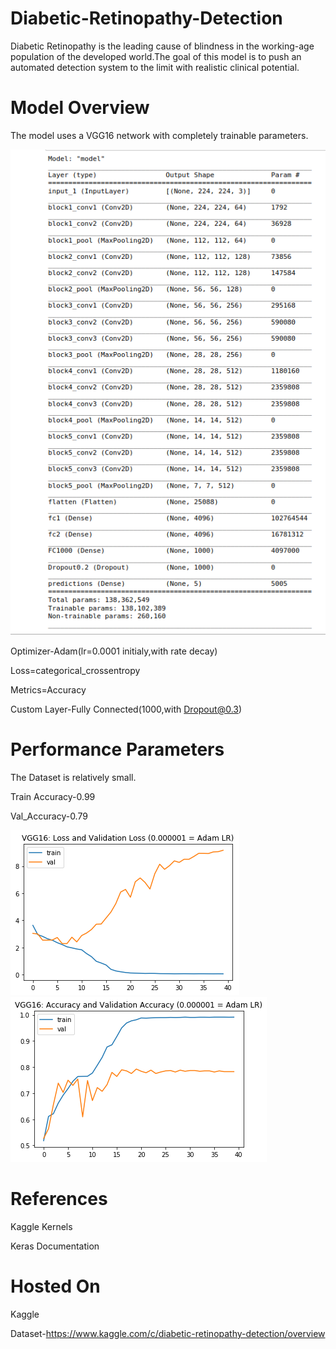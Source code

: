 # Diabetic-Retinopathy-Detection
Diabetic Retinopathy is the leading cause of blindness in the working-age population of the developed world.The goal of this model  is to push an automated detection system to the limit with realistic clinical potential.

# Model Overview
The model uses a VGG16 network with completely trainable parameters.

<img src="images/summary.png">

Optimizer-Adam(lr=0.0001 initialy,with rate decay)

Loss=categorical_crossentropy

Metrics=Accuracy

Custom Layer-Fully Connected(1000,with Dropout@0.3)

# Performance Parameters
The Dataset is relatively small.

Train Accuracy-0.99

Val_Accuracy-0.79

<img src="images/Loss.png">
<img src="images/accuracy.png">

# References
Kaggle Kernels

Keras Documentation

# Hosted On
Kaggle

Dataset-https://www.kaggle.com/c/diabetic-retinopathy-detection/overview
